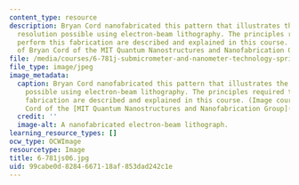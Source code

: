 ```yaml
---
content_type: resource
description: Bryan Cord nanofabricated this pattern that illustrates the exquisite
  resolution possible using electron-beam lithography. The principles required to
  perform this fabrication are described and explained in this course. (Image courtesy
  of Bryan Cord of the MIT Quantum Nanostructures and Nanofabrication Group.)
file: /media/courses/6-781j-submicrometer-and-nanometer-technology-spring-2006/99cabe0d8284667118af853dad242c1e_6-781js06.jpg
file_type: image/jpeg
image_metadata:
  caption: Bryan Cord nanofabricated this pattern that illustrates the exquisite resolution
    possible using electron-beam lithography. The principles required to perform this
    fabrication are described and explained in this course. (Image courtesy of Bryan
    Cord of the [MIT Quantum Nanostructures and Nanofabrication Group](http://www.rle.mit.edu/qnn).)
  credit: ''
  image-alt: A nanofabricated electron-beam lithograph.
learning_resource_types: []
ocw_type: OCWImage
resourcetype: Image
title: 6-781js06.jpg
uid: 99cabe0d-8284-6671-18af-853dad242c1e
---
```

